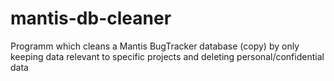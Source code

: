 # mantis-db-cleaner
Programm which cleans a Mantis BugTracker database (copy) by only keeping data relevant to specific projects and deleting personal/confidential data
